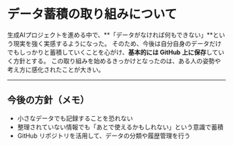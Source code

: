 # データ蓄積の取り組みについて

生成AIプロジェクトを進める中で、**「データがなければ何もできない」**という現実を強く実感するようになった。
そのため、今後は自分自身のデータだけでもしっかりと蓄積していくことを心がけ、**基本的には GitHub 上に保存**していく方針とする。
この取り組みを始めるきっかけとなったのは、ある人の姿勢や考え方に感化されたことが大きい。

---

## 今後の方針（メモ）

- 小さなデータでも記録することを恐れない
- 整理されていない情報でも「あとで使えるかもしれない」という意識で蓄積
- GitHub リポジトリを活用して、データの分類や履歴管理を行う
